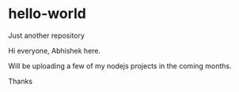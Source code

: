 # hello-world
Just another repository

Hi everyone,
Abhishek here.

Will be uploading a few of my nodejs projects in the coming months.

Thanks
